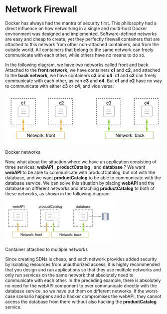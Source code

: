 # Network Firewall


Docker has always had the mantra of security first. This philosophy had a direct influence on how networking in a single and multi-host Docker environment was designed and implemented. Software-defined networks are easy and cheap to create, yet they perfectly firewall containers that are attached to this network from other non-attached containers, and from the outside world. All containers that belong to the same network can freely communicate with each other, while others have no means to do so.

In the following diagram, we have two networks called front and back. Attached to the **front network**, we have containers **c1** and **c2**, and attached to the **back network**, we have containers **c3** and **c4**. c**1** and **c2** can freely communicate with each other, as can **c3** and **c4**. But **c1** and **c2** have no way to communicate with either **c3** or **c4**, and vice versa:

![SHN](./img/l9_shn-03.png)

Docker networks

Now, what about the situation where we have an application consisting of three services: **webAPI** , **productCatalog** , and **database** ? We want **webAPI**  to be able to communicate with productCatalog, but not with the database, and we want **productCatalog** to be able to communicate with the database service. We can solve this situation by placing **webAPI**  and the database on different networks and attaching **productCatalog**  to both of these networks, as shown in the following diagram:

![SHN](./img/l9_shn-04.png)

Container attached to multiple networks

Since creating SDNs is cheap, and each network provides added security by isolating resources from unauthorized access, it is highly recommended that you design and run applications so that they use multiple networks and only run services on the same network that absolutely need to communicate with each other. In the preceding example, there is absolutely no need for the webAPI component to ever communicate directly with the database service, so we have put them on different networks. If the worst-case scenario happens and a hacker compromises the webAPI, they cannot access the database from there without also hacking the **productCatalog** service.
